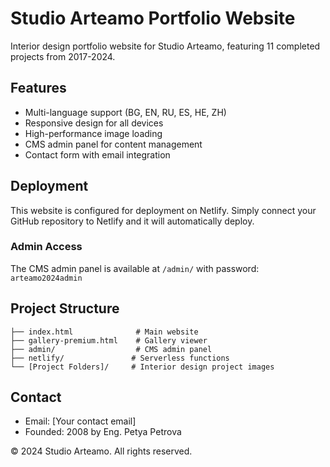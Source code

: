 # Studio Arteamo Portfolio Website

Interior design portfolio website for Studio Arteamo, featuring 11 completed projects from 2017-2024.

## Features

- Multi-language support (BG, EN, RU, ES, HE, ZH)
- Responsive design for all devices
- High-performance image loading
- CMS admin panel for content management
- Contact form with email integration

## Deployment

This website is configured for deployment on Netlify. Simply connect your GitHub repository to Netlify and it will automatically deploy.

### Admin Access

The CMS admin panel is available at `/admin/` with password: `arteamo2024admin`

## Project Structure

```
├── index.html              # Main website
├── gallery-premium.html    # Gallery viewer
├── admin/                  # CMS admin panel
├── netlify/               # Serverless functions
└── [Project Folders]/     # Interior design project images
```

## Contact

- Email: [Your contact email]
- Founded: 2008 by Eng. Petya Petrova

© 2024 Studio Arteamo. All rights reserved.